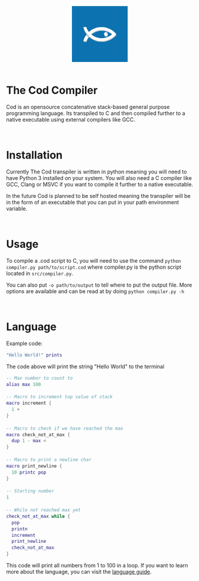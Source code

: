 <div align="center">
    <img
        alt="Cod"
        src="assets/cod-logo.png"
        width="150">
</div>

<br />

# The Cod Compiler
Cod is an opensource concatenative stack-based general purpose programming language. Its transpiled to C and then compiled further to a native executable using external compilers like GCC.

<br />

# Installation
Currently The Cod transpiler is written in python meaning you will
need to have Python 3 installed on your system. You will also need
a C compiler like GCC, Clang or MSVC if you want to compile it further to a native executable.

In the future Cod is planned to be self hosted meaning the transpiler will be in the form of an executable that you can put in your path environment variable.

<br />

# Usage
To compile a .cod script to C, you will need to use the command `python compiler.py path/to/script.cod` where compiler.py is the python script located in `src/compiler.py`.

You can also put `-o path/to/output` to tell where to put the output file. More options
are available and can be read at by doing `python compiler.py -h`

<br />

# Language
Example code:

``` lua
"Hello World!" prints
```

The code above will print the string "Hello World" to the terminal

```lua
-- Max number to count to
alias max 100

-- Macro to increment top value of stack
macro increment {
  1 +
}

-- Macro to check if we have reached the max
macro check_not_at_max {
  dup 1 - max <
}

-- Macro to print a newline char
macro print_newline {
  10 printc pop
}

-- Starting number
1

-- While not reached max yet 
check_not_at_max while {
  pop
  printn
  increment
  print_newline
  check_not_at_max
}
```

This code will print all numbers from 1 to 100 in a loop. If you want to learn more about the language, you can visit the [language guide](language.md).
